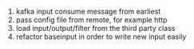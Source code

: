 1. kafka input consume message from earliest
2. pass config file from remote, for example http
3. load input/output/filter from the third party class
4. refactor baseinput in order to write new input easily
